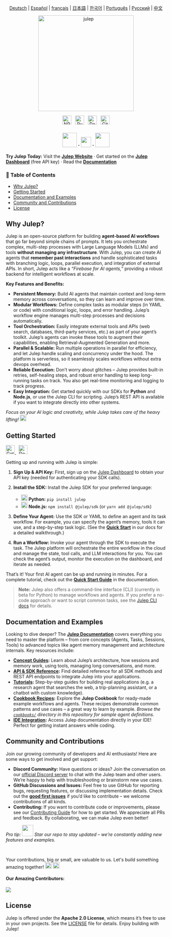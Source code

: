 <sup><div align="center">
  <!-- Keep these links. Translations will automatically update with the README. -->
  [Deutsch](https://www.readme-i18n.com/julep-ai/julep?lang=de) | 
  [Español](https://www.readme-i18n.com/julep-ai/julep?lang=es) | 
  [français](https://www.readme-i18n.com/julep-ai/julep?lang=fr) | 
  [日本語](https://www.readme-i18n.com/julep-ai/julep?lang=ja) | 
  [한국어](https://www.readme-i18n.com/julep-ai/julep?lang=ko) | 
  [Português](https://www.readme-i18n.com/julep-ai/julep?lang=pt) | 
  [Русский](https://www.readme-i18n.com/julep-ai/julep?lang=ru) | 
  [中文](https://www.readme-i18n.com/julep-ai/julep?lang=zh)
</div></sup>

<div align="center" id="top">
<img src="https://socialify.git.ci/julep-ai/julep/image?description=1&descriptionEditable=Serverless%20AI%20Workflows%20for%20Data%20%26%20ML%20Teams&font=Source%20Code%20Pro&logo=https%3A%2F%2Fraw.githubusercontent.com%2Fjulep-ai%2Fjulep%2Fdev%2F.github%2Fjulep-logo.svg&owner=1&forks=1&pattern=Solid&stargazers=1&theme=Auto" alt="julep" height=300 />

<br>
  <p>
   <a href="https://www.npmjs.com/package/@julep/sdk"><img src="https://img.shields.io/npm/v/%40julep%2Fsdk?style=social&amp;logo=npm&amp;link=https%3A%2F%2Fwww.npmjs.com%2Fpackage%2F%40julep%2Fsdk" alt="NPM Version" height="28"></a>
    <span>&nbsp;</span>
    <a href="https://pypi.org/project/julep"><img src="https://img.shields.io/pypi/v/julep?style=social&amp;logo=python&amp;label=PyPI&amp;link=https%3A%2F%2Fpypi.org%2Fproject%2Fjulep" alt="PyPI - Version" height="28"></a>
    <span>&nbsp;</span>
    <a href="https://hub.docker.com/u/julepai"><img src="https://img.shields.io/docker/v/julepai/agents-api?sort=semver&amp;style=social&amp;logo=docker&amp;link=https%3A%2F%2Fhub.docker.com%2Fu%2Fjulepai" alt="Docker Image Version" height="28"></a>
    <span>&nbsp;</span>
    <a href="https://choosealicense.com/licenses/apache/"><img src="https://img.shields.io/github/license/julep-ai/julep" alt="GitHub License" height="28"></a>
  </p>
  
  <h3 align="center">
    <a href="https://discord.com/invite/JTSBGRZrzj" rel="dofollow"><img src="https://user-images.githubusercontent.com/74038190/235294015-47144047-25ab-417c-af1b-6746820a20ff.gif" width="45"></a>
    ·
    <a href="https://x.com/julep_ai" rel="dofollow"><img src="https://raw.githubusercontent.com/gist/IgnaceMaes/744cd9cf41ec6acf46fc8f4e9f370f86/raw/d16658c2945d30c8a953b35cb17dd7085111b46c/x-logo.svg" width="32"></a>
    ·
    <a href="https://www.linkedin.com/company/julep-ai" rel="dofollow"><img src="https://user-images.githubusercontent.com/74038190/235294012-0a55e343-37ad-4b0f-924f-c8431d9d2483.gif" width="45"></a>

  </h3>
</div>

**Try Julep Today:** Visit the **[Julep Website](https://julep.ai)** · Get started on the **[Julep Dashboard](https://dashboard.julep.ai)** (free API key) · Read the **[Documentation](https://docs.julep.ai/introduction/julep)**

<!-- START doctoc generated TOC please keep comment here to allow auto update -->
<!-- DON'T EDIT THIS SECTION, INSTEAD RE-RUN doctoc TO UPDATE -->
<h3>📖 Table of Contents</h3>

- [Why Julep?](#why-julep)
- [Getting Started](#getting-started)
- [Documentation and Examples](#documentation-and-examples)
- [Community and Contributions](#community-and-contributions)
- [License](#license)

<!-- END doctoc generated TOC please keep comment here to allow auto update -->




## Why Julep?

Julep is an open-source platform for building **agent-based AI workflows** that go far beyond simple chains of prompts. It lets you orchestrate complex, multi-step processes with Large Language Models (LLMs) and tools **without managing any infrastructure**. With Julep, you can create AI agents that **remember past interactions** and handle sophisticated tasks with branching logic, loops, parallel execution, and integration of external APIs. In short, Julep acts like a *“Firebase for AI agents,”* providing a robust backend for intelligent workflows at scale.

**Key Features and Benefits:**

* **Persistent Memory:** Build AI agents that maintain context and long-term memory across conversations, so they can learn and improve over time.
* **Modular Workflows:** Define complex tasks as modular steps (in YAML or code) with conditional logic, loops, and error handling. Julep’s workflow engine manages multi-step processes and decisions automatically.
* **Tool Orchestration:** Easily integrate external tools and APIs (web search, databases, third-party services, etc.) as part of your agent’s toolkit. Julep’s agents can invoke these tools to augment their capabilities, enabling Retrieval-Augmented Generation and more.
* **Parallel & Scalable:** Run multiple operations in parallel for efficiency, and let Julep handle scaling and concurrency under the hood. The platform is serverless, so it seamlessly scales workflows without extra devops overhead.
* **Reliable Execution:** Don’t worry about glitches – Julep provides built-in retries, self-healing steps, and robust error handling to keep long-running tasks on track. You also get real-time monitoring and logging to track progress.
* **Easy Integration:** Get started quickly with our SDKs for **Python** and **Node.js**, or use the Julep CLI for scripting. Julep’s REST API is available if you want to integrate directly into other systems.

*Focus on your AI logic and creativity, while Julep takes care of the heavy lifting!* <img src="https://github.com/Anmol-Baranwal/Cool-GIFs-For-GitHub/assets/74038190/2c0eef4b-7b75-42bd-9722-4bea97a2d532" width="20">



## Getting Started
<p>
    <a href="https://dashboard.julep.ai">
      <img src="https://img.shields.io/badge/Get_API_Key-FF5733?style=logo=data:image/svg+xml;base64,PHN2ZyB4bWxucz0iaHR0cDovL3d3dy53My5vcmcvMjAwMC9zdmciIHZpZXdCb3g9IjAgMCAyNCAyNCIgZmlsbD0id2hpdGUiPjxwYXRoIGQ9Ik0xMiAxTDMgNXYxNGw5IDQgOS00VjVsLTktNHptMCAyLjh2MTYuNEw1IDE2LjJWNi44bDctMy4yem0yIDguMmwtMi0yLTIgMiAyIDIgMi0yeiIvPjwvc3ZnPg==" alt="Get API Key" height="28">
    </a>
    <span>&nbsp;</span>
    <a href="https://docs.julep.ai">
      <img src="https://img.shields.io/badge/Documentation-4B32C3?style=logo=gitbook&logoColor=white" alt="Documentation" height="28">
    </a>
  </p>
Getting up and running with Julep is simple:

1. **Sign Up & API Key:** First, sign up on the [Julep Dashboard](https://dashboard.julep.ai) to obtain your API key (needed for authenticating your SDK calls).
2. **Install the SDK:** Install the Julep SDK for your preferred language:

   * <img src="https://user-images.githubusercontent.com/74038190/212257472-08e52665-c503-4bd9-aa20-f5a4dae769b5.gif" width="20"> **Python:** `pip install julep`
   * <img src="https://user-images.githubusercontent.com/74038190/212257454-16e3712e-945a-4ca2-b238-408ad0bf87e6.gif" width="20"> **Node.js:** `npm install @julep/sdk` (or `yarn add @julep/sdk`)
3. **Define Your Agent:** Use the SDK or YAML to define an agent and its task workflow. For example, you can specify the agent’s memory, tools it can use, and a step-by-step task logic. (See the **[Quick Start](https://docs.julep.ai/introduction/quick-start)** in our docs for a detailed walkthrough.)
4. **Run a Workflow:** Invoke your agent through the SDK to execute the task. The Julep platform will orchestrate the entire workflow in the cloud and manage the state, tool calls, and LLM interactions for you. You can check the agent’s output, monitor the execution on the dashboard, and iterate as needed.

That’s it! Your first AI agent can be up and running in minutes. For a complete tutorial, check out the **[Quick Start Guide](https://docs.julep.ai/introduction/quick-start)** in the documentation.

> **Note:** Julep also offers a command-line interface (CLI) (currently in beta for Python) to manage workflows and agents. If you prefer a no-code approach or want to script common tasks, see the [Julep CLI docs](https://docs.julep.ai/responses/quickstart#cli-installation) for details.



## Documentation and Examples


Looking to dive deeper? The **[Julep Documentation](https://docs.julep.ai)** covers everything you need to master the platform – from core concepts (Agents, Tasks, Sessions, Tools) to advanced topics like agent memory management and architecture internals. Key resources include:

* **[Concept Guides](https://docs.julep.ai/concepts/):** Learn about Julep’s architecture, how sessions and memory work, using tools, managing long conversations, and more.
* **[API & SDK Reference](https://docs.julep.ai/api-reference/):** Find detailed reference for all SDK methods and REST API endpoints to integrate Julep into your applications.
* **[Tutorials](https://docs.julep.ai/tutorials/):** Step-by-step guides for building real applications (e.g. a research agent that searches the web, a trip-planning assistant, or a chatbot with custom knowledge).
* **[Cookbook Recipes](https://github.com/julep-ai/julep/tree/dev/cookbooks):** Explore the **Julep Cookbook** for ready-made example workflows and agents. These recipes demonstrate common patterns and use cases – a great way to learn by example. *Browse the [`cookbooks/`](https://github.com/julep-ai/julep/tree/dev/cookbooks) directory in this repository for sample agent definitions.*
* **[IDE Integration](https://context7.com/julep-ai/julep):** Access Julep documentation directly in your IDE! Perfect for getting instant answers while coding.



## Community and Contributions

Join our growing community of developers and AI enthusiasts! Here are some ways to get involved and get support:

* **Discord Community:** Have questions or ideas? Join the conversation on our [official Discord server](https://discord.gg/7H5peSN9QP) to chat with the Julep team and other users. We’re happy to help with troubleshooting or brainstorm new use cases.
* **GitHub Discussions and Issues:** Feel free to use GitHub for reporting bugs, requesting features, or discussing implementation details. Check out the [**good first issues**](https://github.com/julep-ai/julep/issues?q=is%3Aissue+is%3Aopen+label%3A%22good+first+issue%22) if you’d like to contribute – we welcome contributions of all kinds.
* **Contributing:** If you want to contribute code or improvements, please see our [Contributing Guide](.github/CONTRIBUTING.md) for how to get started. We appreciate all PRs and feedback. By collaborating, we can make Julep even better!

*Pro tip: <img src="https://github.com/Anmol-Baranwal/Cool-GIFs-For-GitHub/assets/74038190/e379a33a-b428-4385-b44f-3da16e7bac9f" width="35"> Star our repo to stay updated – we’re constantly adding new features and examples.*    

<br/>

Your contributions, big or small, are valuable to us. Let's build something amazing together!    <img src="https://github.com/Anmol-Baranwal/Cool-GIFs-For-GitHub/assets/74038190/2c0eef4b-7b75-42bd-9722-4bea97a2d532" width="20">
 <img src="https://user-images.githubusercontent.com/74038190/216125640-2783ebd5-e63e-4ed1-b491-627a40b24850.png" width="20">

<h4>Our Amazing Contributors:</h4>

<a href="https://github.com/julep-ai/julep/graphs/contributors">
  <img src="https://contrib.rocks/image?repo=julep-ai/julep" />
</a>

<br/>

## License

Julep is offered under the **Apache 2.0 License**, which means it’s free to use in your own projects. See the [LICENSE](.github/LICENSE) file for details. Enjoy building with Julep!
